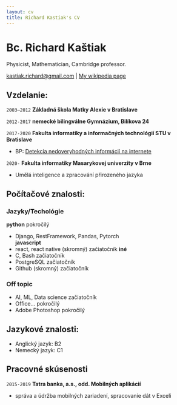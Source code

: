```yaml
---
layout: cv
title: Richard Kastiak's CV
---
```

# Bc. Richard Kaštiak
Physicist, Mathematician, Cambridge professor.

<div id="webaddress">
<a href="kastiak.richard@gmail.com">kastiak.richard@gmail.com</a>
| <a href="http://en.wikipedia.org/wiki/Isaac_Newton">My wikipedia page</a>
</div>

## Vzdelanie:
`2003–2012`
__Základná škola Matky Alexie v Bratislave__

`2012-2017`
__nemecké bilingválne Gymnázium, Bilíkova 24__

`2017-2020`
__Fakulta informatiky a informačných technológií STU v Bratislave__
- BP: [Detekcia nedoveryhodných informácií na internete](http://opac.crzp.sk/?fn=detailBiblioForm&sid=F0D9EA643ED404031EEE171BE0B8&seo=CRZP-detail-kniha)

`2020-`
__Fakulta informatiky Masarykovej univerzity v Brne__
- Umělá inteligence a zpracování přirozeného jazyka

## Počítačové znalosti:
### Jazyky/Techológie
__python__             pokročilý
- Django, RestFramework, Pandas, Pytorch             
__javascript__         
- react, react native (skromný) začiatočník
__iné__
- C, Bash             začiatočník
- PostgreSQL          začiatočník
- Github              (skromný) začiatočník
### Off topic
- AI, ML, Data science  začiatočník
- Office...             pokročilý
- Adobe Photoshop       pokročilý

## Jazykové znalosti:
- Anglický jazyk: B2
- Nemecký jazyk:  C1

## Pracovné skúsenosti
`2015-2019`
__Tatra banka, a.s., odd. Mobilných aplikácií__
- správa a údržba mobilných zariadení, spracovanie dát v Exceli


<!-- ### Footer

Last updated: May 2013 -->


